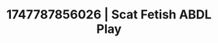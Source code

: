 ---
categories:
- Sensual selfie
- Close contact
- E-girl erotica
- Pierced & proud
- Erotic tension
image: /assets/images/1747787856026.jpg
layout: post
seo:
  description: Featured content with artistic Scat Fetish, ABDL Play. HD images available.
  keywords: Scat Fetish, ABDL Play
  og_image: /assets/images/1747787856026.jpg
  schema_type: VisualArtwork
tags:
- '#1747787856026'
- Scat Fetish
- ABDL Play
title: 1747787856026 | Scat Fetish ABDL Play
---